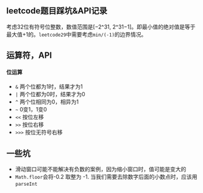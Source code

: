 ## leetcode题目踩坑&API记录

考虑32位有符号位整数，数值范围是[−2^31, 2^31−1]。即最小值的绝对值是等于最大值+1的。`leetcode29`中需要考虑`min/(-1)`的边界情况。



## 运算符，API

#### 位运算

- `&` 两个位都为1时，结果才为1
- `|` 两个位都为0时，结果才为0
- `^` 两个位相同为0，相异为1
- `~` 0变1，1变0
- `<<` 按位左移
- `>>` 按位右移
- `>>>` 按位无符号右移



## 一些坑

- 滑动窗口可能不能解决有负数的案例，因为缩小窗口时，值可能是变大的
- `Math.floor`会将-0.2 取整为 -1. 当我们需要去除数字后面的小数点时，应该用`parseInt`